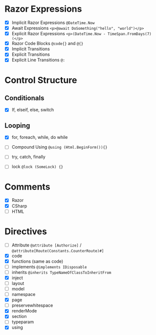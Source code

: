 # Razor Expressions

- [x] Implicit Razor Expressions `@DateTime.Now`
- [x] Await Expressions `<p>@await DoSomething("hello", "world")</p>`
- [x] Explicit Razor Expressions `<p>(DateTime.Now - TimeSpan.FromDays(7)(</p>`
- [x] Razor Code Blocks `@code{}` and `@{}`
- [x] Implicit Transitions
- [x] Explicit Transitions
- [x] Explicit Line Transitions `@:`

# Control Structure

## Conditionals

- [x] If, elseif, else, switch

## Looping

- [x] for, foreach, while, do while

- [ ] Compound Using `@using (Html.BeginForm()){}`
- [ ] try, catch, finally
- [ ] lock `@lock (SomeLock) {}`

# Comments

- [x] Razor
- [x] CSharp
- [ ] HTML

# Directives

- [ ] Attribute `@attribute [Authorize]` / `@attribute[Route(Constants.CounterRoute)#]`
- [x] code
- [x] functions (same as code)
- [ ] implements `@implements IDisposable`
- [ ] inherits `@inherits TypeNameOfClassToInheritFrom`
- [x] inject
- [ ] layout
- [ ] model
- [ ] namespace
- [x] page
- [ ] preservewhitespace
- [x] renderMode
- [x] section
- [ ] typeparam
- [x] using
